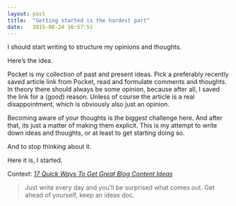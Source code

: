 ```yaml
---
layout: post
title:  "Getting started is the hardest part"
date:   2015-08-24 16:57:51
---
```


I should start writing to structure my opinions and thoughts.



Here’s the idea.

Pocket is my collection of past and present ideas.
Pick a preferably recently saved article link from Pocket, read and formulate comments and thoughts.
In theory there should always be some opinion, because after all, I saved the link for a (good) reason.
Unless of course the article is a real disappointment, which is obviously also just an opinion.

Becoming aware of your thoughts is the biggest challenge here.
And after that, its just a matter of making them explicit.
This is my attempt to write down ideas and thoughts, or at least to get starting doing so.

And to stop thinking about it.

Here it is, I started.

Context: _[17 Quick Ways To Get Great Blog Content Ideas](http://howtomakemyblog.com/find-ideas/)_

>Just write every day and you’ll be surprised what comes out. Get ahead of yourself, keep an ideas doc. 




